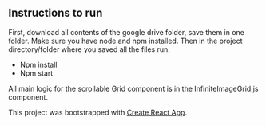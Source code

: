 ## Instructions to run

First, download all contents of the google drive folder, save them in one folder. Make sure you have node and npm installed. Then in the project directory/folder where you saved all the files run:
* Npm install
* Npm start

All main logic for the scrollable Grid component is in the InfiniteImageGrid.js component.

This project was bootstrapped with [Create React App](https://github.com/facebook/create-react-app).

